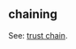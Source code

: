 ## chaining

<p class="c8"><span>See: </span><span class="c2"><a class="c3" href="#h.xsqvwmepvctc">trust chain</a></span><span class="c0">.</span></p>

